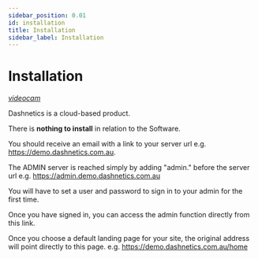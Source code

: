 ```yaml
---
sidebar_position: 0.01
id: installation
title: Installation
sidebar_label: Installation
---
```



# Installation
[<i className="material-icons-h1 end">videocam</i>](/vids/Dashnetics-SigningIn.mp4)

Dashnetics is a cloud-based product.

There is **nothing to install** in relation to the Software.

You should receive an email with a link to your server url e.g. https://demo.dashnetics.com.au.

The ADMIN server is reached simply by adding "admin." before the server url e.g. https://admin.demo.dashnetics.com.au

You will have to set a user and password to sign in to your admin for the first time.

Once you have signed in, you can access the admin function directly from this link.

Once you choose a default landing page for your site, the original address will point directly to this page. e.g. https://demo.dashnetics.com.au/home

